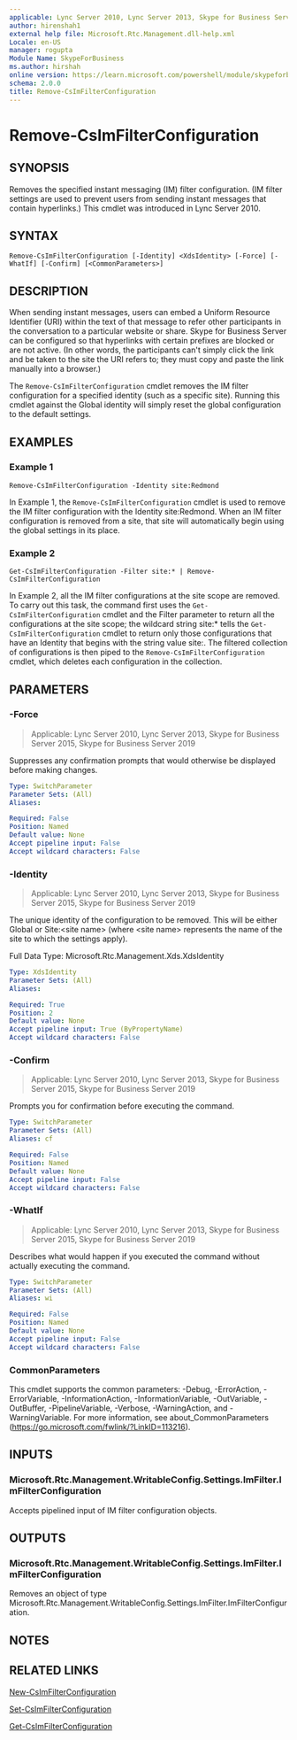 ```yaml
---
applicable: Lync Server 2010, Lync Server 2013, Skype for Business Server 2015, Skype for Business Server 2019
author: hirenshah1
external help file: Microsoft.Rtc.Management.dll-help.xml
Locale: en-US
manager: rogupta
Module Name: SkypeForBusiness
ms.author: hirshah
online version: https://learn.microsoft.com/powershell/module/skypeforbusiness/remove-csimfilterconfiguration
schema: 2.0.0
title: Remove-CsImFilterConfiguration
---
```


# Remove-CsImFilterConfiguration

## SYNOPSIS
Removes the specified instant messaging (IM) filter configuration.
(IM filter settings are used to prevent users from sending instant messages that contain hyperlinks.) This cmdlet was introduced in Lync Server 2010.


## SYNTAX

```
Remove-CsImFilterConfiguration [-Identity] <XdsIdentity> [-Force] [-WhatIf] [-Confirm] [<CommonParameters>]
```

## DESCRIPTION
When sending instant messages, users can embed a Uniform Resource Identifier (URI) within the text of that message to refer other participants in the conversation to a particular website or share.
Skype for Business Server can be configured so that hyperlinks with certain prefixes are blocked or are not active.
(In other words, the participants can't simply click the link and be taken to the site the URI refers to; they must copy and paste the link manually into a browser.)

The `Remove-CsImFilterConfiguration` cmdlet removes the IM filter configuration for a specified identity (such as a specific site).
Running this cmdlet against the Global identity will simply reset the global configuration to the default settings.


## EXAMPLES

### Example 1
```
Remove-CsImFilterConfiguration -Identity site:Redmond
```

In Example 1, the `Remove-CsImFilterConfiguration` cmdlet is used to remove the IM filter configuration with the Identity site:Redmond.
When an IM filter configuration is removed from a site, that site will automatically begin using the global settings in its place.


### Example 2
```
Get-CsImFilterConfiguration -Filter site:* | Remove-CsImFilterConfiguration
```

In Example 2, all the IM filter configurations at the site scope are removed.
To carry out this task, the command first uses the `Get-CsImFilterConfiguration` cmdlet and the Filter parameter to return all the configurations at the site scope; the wildcard string site:* tells the `Get-CsImFilterConfiguration` cmdlet to return only those configurations that have an Identity that begins with the string value site:.
The filtered collection of configurations is then piped to the `Remove-CsImFilterConfiguration` cmdlet, which deletes each configuration in the collection.


## PARAMETERS

### -Force

> Applicable: Lync Server 2010, Lync Server 2013, Skype for Business Server 2015, Skype for Business Server 2019

Suppresses any confirmation prompts that would otherwise be displayed before making changes.

```yaml
Type: SwitchParameter
Parameter Sets: (All)
Aliases:

Required: False
Position: Named
Default value: None
Accept pipeline input: False
Accept wildcard characters: False
```

### -Identity

> Applicable: Lync Server 2010, Lync Server 2013, Skype for Business Server 2015, Skype for Business Server 2019

The unique identity of the configuration to be removed.
This will be either Global or Site:\<site name\> (where \<site name\> represents the name of the site to which the settings apply).

Full Data Type: Microsoft.Rtc.Management.Xds.XdsIdentity

```yaml
Type: XdsIdentity
Parameter Sets: (All)
Aliases:

Required: True
Position: 2
Default value: None
Accept pipeline input: True (ByPropertyName)
Accept wildcard characters: False
```

### -Confirm

> Applicable: Lync Server 2010, Lync Server 2013, Skype for Business Server 2015, Skype for Business Server 2019

Prompts you for confirmation before executing the command.

```yaml
Type: SwitchParameter
Parameter Sets: (All)
Aliases: cf

Required: False
Position: Named
Default value: None
Accept pipeline input: False
Accept wildcard characters: False
```

### -WhatIf

> Applicable: Lync Server 2010, Lync Server 2013, Skype for Business Server 2015, Skype for Business Server 2019

Describes what would happen if you executed the command without actually executing the command.

```yaml
Type: SwitchParameter
Parameter Sets: (All)
Aliases: wi

Required: False
Position: Named
Default value: None
Accept pipeline input: False
Accept wildcard characters: False
```

### CommonParameters
This cmdlet supports the common parameters: -Debug, -ErrorAction, -ErrorVariable, -InformationAction, -InformationVariable, -OutVariable, -OutBuffer, -PipelineVariable, -Verbose, -WarningAction, and -WarningVariable. For more information, see about_CommonParameters (https://go.microsoft.com/fwlink/?LinkID=113216).

## INPUTS

### Microsoft.Rtc.Management.WritableConfig.Settings.ImFilter.ImFilterConfiguration

Accepts pipelined input of IM filter configuration objects.

## OUTPUTS

### Microsoft.Rtc.Management.WritableConfig.Settings.ImFilter.ImFilterConfiguration
Removes an object of type Microsoft.Rtc.Management.WritableConfig.Settings.ImFilter.ImFilterConfiguration.

## NOTES

## RELATED LINKS

[New-CsImFilterConfiguration](New-CsImFilterConfiguration.md)

[Set-CsImFilterConfiguration](Set-CsImFilterConfiguration.md)

[Get-CsImFilterConfiguration](Get-CsImFilterConfiguration.md)
